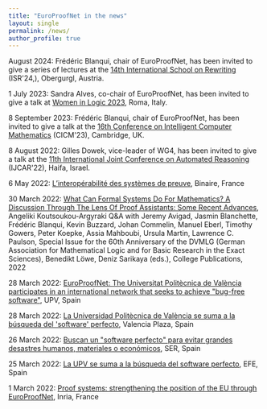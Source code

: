 ```yaml
---
title: "EuroProofNet in the news"
layout: single
permalink: /news/
author_profile: true
---
```


August 2024: Frédéric Blanqui, chair of EuroProofNet, has been invited to give a series of lectures at the [14th International School on Rewriting](http://cl-informatik.uibk.ac.at/isr24/) (ISR'24,), Obergurgl, Austria.

1 July 2023: Sandra Alves, co-chair of EuroProofNet, has been invited to give a talk at [Women in Logic 2023](https://sites.google.com/view/wil2023/home), Roma, Italy.

8 September 2023: Frédéric Blanqui, chair of EuroProofNet, has been invited to give a talk at the [16th Conference on Intelligent Computer Mathematics](https://cicm-conference.org/2023/) (CICM'23), Cambridge, UK.

8 August 2022: Gilles Dowek, vice-leader of WG4, has been invited to give a talk at the [11th International Joint Conference on Automated Reasoning](https://ijcar.org) (IJCAR'22), Haifa, Israel.

6 May 2022: [L’interopérabilité des systèmes de preuve](https://www.lemonde.fr/blog/binaire/2022/05/06/linteroperabilite-des-systemes-de-preuve/), Binaire, France

30 March 2022: [What Can Formal Systems Do For Mathematics? A Discussion Through The Lens Of Proof Assistants: Some Recent Advances](https://www.researchgate.net/publication/359592051_What_Can_Formal_Systems_Do_For_Mathematics_A_Discussion_Through_The_Lens_Of_Proof_Assistants_Some_Recent_Advances), Angeliki Koutsoukou-Argyraki Q&A with Jeremy Avigad, Jasmin Blanchette, Frédéric Blanqui, Kevin Buzzard, Johan Commelin, Manuel Eberl, Timothy Gowers, Peter Koepke, Assia Mahboubi, Ursula Martin, Lawrence C. Paulson, Special Issue for the 60th Anniversary of the DVMLG (German Association for Mathematical Logic and for Basic Research in the Exact Sciences), Benedikt Löwe, Deniz Sarikaya (eds.), College Publications, 2022

28 March 2022: [EuroProofNet: The Universitat Politècnica de València participates in an international network that seeks to achieve "bug-free software"](http://www.upv.es/noticias-upv/noticia-13516-europroofnet-en.html), UPV, Spain

28 March 2022: [La Universidad Politècnica de València se suma a la búsqueda del 'software' perfecto](https://valenciaplaza.com/la-universidad-politecnica-de-valencia-se-suma-a-la-busqueda-del-software-perfecto), Valencia Plaza, Spain

26 March 2022: [Buscan un "software perfecto" para evitar grandes desastres humanos, materiales o económicos](https://cadenaser.com/2022/03/26/buscan-un-software-perfecto-para-evitar-grandes-desastres-humanos-materiales-o-economicos/), SER, Spain

25 March 2022: [La UPV se suma a la búsqueda del software perfecto](https://www.efe.com/efe/comunitat-valenciana/sociedad/la-upv-se-suma-a-busqueda-del-software-perfecto/50000880-4770206), EFE, Spain

1 March 2022: [Proof systems: strengthening the position of the EU through EuroProofNet](https://www.inria.fr/en/proof-systems-strengthening-position-eu-through-europroofnet), Inria, France
